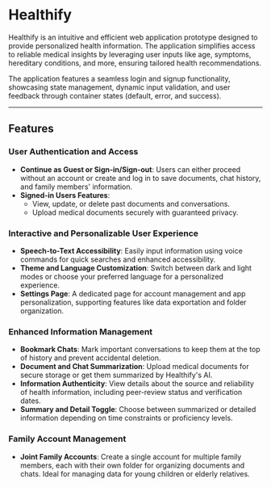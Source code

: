 # Healthify

Healthify is an intuitive and efficient web application prototype designed to provide personalized health information. The application simplifies access to reliable medical insights by leveraging user inputs like age, symptoms, hereditary conditions, and more, ensuring tailored health recommendations.

The application features a seamless login and signup functionality, showcasing state management, dynamic input validation, and user feedback through container states (default, error, and success).

---

## **Features**  

### **User Authentication and Access**  
- **Continue as Guest or Sign-in/Sign-out**: Users can either proceed without an account or create and log in to save documents, chat history, and family members' information.  
- **Signed-in Users Features**:  
  - View, update, or delete past documents and conversations.  
  - Upload medical documents securely with guaranteed privacy.  

### **Interactive and Personalizable User Experience**  
- **Speech-to-Text Accessibility**: Easily input information using voice commands for quick searches and enhanced accessibility.  
- **Theme and Language Customization**: Switch between dark and light modes or choose your preferred language for a personalized experience.  
- **Settings Page**: A dedicated page for account management and app personalization, supporting features like data exportation and folder organization.  

### **Enhanced Information Management**  
- **Bookmark Chats**: Mark important conversations to keep them at the top of history and prevent accidental deletion.  
- **Document and Chat Summarization**: Upload medical documents for secure storage or get them summarized by Healthify's AI.  
- **Information Authenticity**: View details about the source and reliability of health information, including peer-review status and verification dates.  
- **Summary and Detail Toggle**: Choose between summarized or detailed information depending on time constraints or proficiency levels.  

### **Family Account Management**  
- **Joint Family Accounts**: Create a single account for multiple family members, each with their own folder for organizing documents and chats. Ideal for managing data for young children or elderly relatives.  
